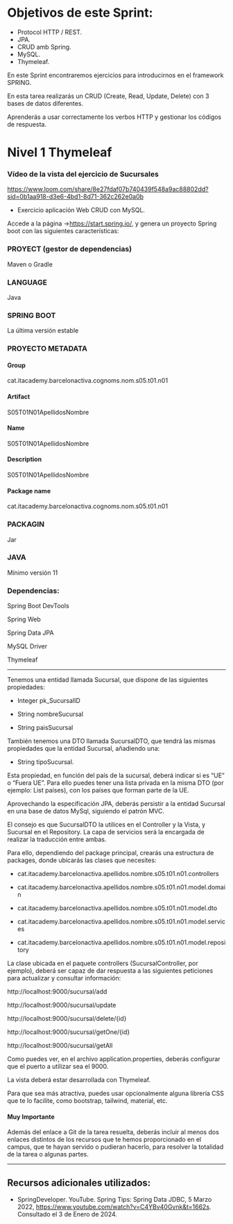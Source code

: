 # Objetivos de este Sprint:

- Protocol HTTP / REST.
- JPA.
- CRUD amb Spring.
- MySQL.
- Thymeleaf.

En este Sprint encontraremos ejercicios para introducirnos en el framework SPRING.

En esta tarea realizarás un CRUD (Create, Read, Update, Delete) con 3 bases de datos diferentes.

Aprenderás a usar correctamente los verbos HTTP y gestionar los códigos de respuesta.

# Nivel 1 Thymeleaf

### Vídeo de la vista del ejercicio de Sucursales

https://www.loom.com/share/8e27fdaf07b740439f548a9ac88802dd?sid=0b1aa918-d3e6-4bd1-8d71-362c262e0a0b

- Exercicio aplicación Web CRUD con MySQL.
  
Accede a la página ->https://start.spring.io/, y genera un proyecto Spring boot con las siguientes características:

### PROYECT (gestor de dependencias)

Maven o Gradle

### LANGUAGE

Java

### SPRING BOOT

La última versión estable

### PROYECTO METADATA

#### Group

cat.itacademy.barcelonactiva.cognoms.nom.s05.t01.n01

#### Artifact

S05T01N01ApellidosNombre

#### Name

S05T01N01ApellidosNombre

#### Description

S05T01N01ApellidosNombre

#### Package name

cat.itacademy.barcelonactiva.cognoms.nom.s05.t01.n01

### PACKAGIN

Jar

### JAVA

Mínimo versión 11

### Dependencias:

Spring Boot DevTools

Spring Web

Spring Data JPA

MySQL Driver

Thymeleaf

-------

Tenemos una entidad llamada Sucursal, que dispone de las siguientes propiedades:

- Integer pk_SucursalID

- String nombreSucursal

- String paisSucursal

 
También tenemos una DTO llamada SucursalDTO, que tendrá las mismas propiedades que la entidad Sucursal, añadiendo una:

- String tipoSucursal.


Esta propiedad, en función del país de la sucursal, deberá indicar si es “UE” o “Fuera UE”. Para ello puedes tener una lista privada en la misma DTO (por ejemplo: List<String> países), con los países que forman parte de la UE.

Aprovechando la especificación JPA, deberás persistir a la entidad Sucursal en una base de datos MySql, siguiendo el patrón MVC.

El consejo es que SucursalDTO la utilices en el Controller y la Vista, y Sucursal en el Repository. La capa de servicios será la encargada de realizar la traducción entre ambas.


Para ello, dependiendo del package principal, crearás una estructura de packages, donde ubicarás las clases que necesites:

- cat.itacademy.barcelonactiva.apellidos.nombre.s05.t01.n01.controllers

- cat.itacademy.barcelonactiva.apellidos.nombre.s05.t01.n01.model.domain

- cat.itacademy.barcelonactiva.apellidos.nombre.s05.t01.n01.model.dto

- cat.itacademy.barcelonactiva.apellidos.nombre.s05.t01.n01.model.services

- cat.itacademy.barcelonactiva.apellidos.nombre.s05.t01.n01.model.repository


La clase ubicada en el paquete controllers (SucursalController, por ejemplo), deberá ser capaz de dar respuesta a las siguientes peticiones para actualizar y consultar información:

http://localhost:9000/sucursal/add

http://localhost:9000/sucursal/update

http://localhost:9000/sucursal/delete/{id}

http://localhost:9000/sucursal/getOne/{id}

http://localhost:9000/sucursal/getAll


Como puedes ver, en el archivo application.properties, deberás configurar que el puerto a utilizar sea el 9000.

La vista deberá estar desarrollada con Thymeleaf.

Para que sea más atractiva, puedes usar opcionalmente alguna librería CSS que te lo facilite, como bootstrap, tailwind, material, etc.

#### Muy Importante

Además del enlace a Git de la tarea resuelta, deberás incluir al menos dos enlaces distintos de los recursos que te hemos proporcionado en el campus, que te hayan servido o pudieran hacerlo, para resolver la totalidad de la tarea o algunas partes.

------

## Recursos adicionales utilizados:

- SpringDeveloper. YouTube. Spring Tips: Spring Data JDBC, 5 Marzo 2022, https://www.youtube.com/watch?v=C4YBv40Gvnk&t=1662s. Consultado el 3 de Enero de 2024.
